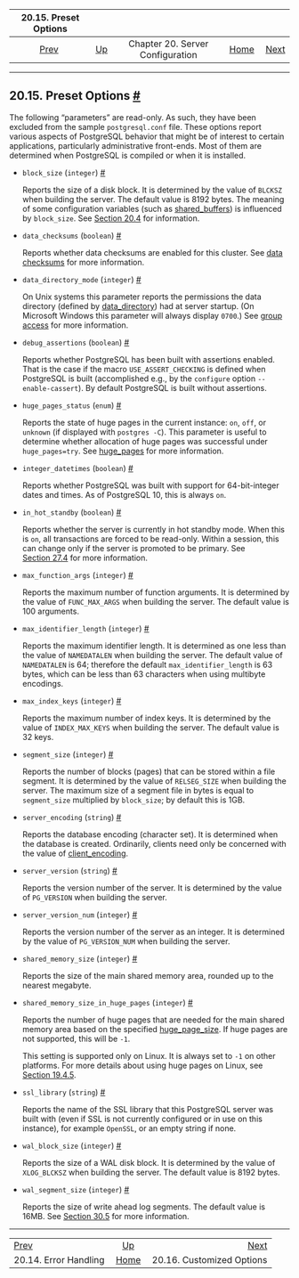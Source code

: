 

|                        20.15. Preset Options                        |                                                              |                                  |                                                       |                                                                 |
| :-----------------------------------------------------------------: | :----------------------------------------------------------- | :------------------------------: | ----------------------------------------------------: | --------------------------------------------------------------: |
| [Prev](runtime-config-error-handling.html "20.14. Error Handling")  | [Up](runtime-config.html "Chapter 20. Server Configuration") | Chapter 20. Server Configuration | [Home](index.html "PostgreSQL 17devel Documentation") |  [Next](runtime-config-custom.html "20.16. Customized Options") |

***

## 20.15. Preset Options [#](#RUNTIME-CONFIG-PRESET)

The following “parameters” are read-only. As such, they have been excluded from the sample `postgresql.conf` file. These options report various aspects of PostgreSQL behavior that might be of interest to certain applications, particularly administrative front-ends. Most of them are determined when PostgreSQL is compiled or when it is installed.

* `block_size` (`integer`) [#](#GUC-BLOCK-SIZE)

    Reports the size of a disk block. It is determined by the value of `BLCKSZ` when building the server. The default value is 8192 bytes. The meaning of some configuration variables (such as [shared\_buffers](runtime-config-resource.html#GUC-SHARED-BUFFERS)) is influenced by `block_size`. See [Section 20.4](runtime-config-resource.html "20.4. Resource Consumption") for information.

* `data_checksums` (`boolean`) [#](#GUC-DATA-CHECKSUMS)

    Reports whether data checksums are enabled for this cluster. See [data checksums](app-initdb.html#APP-INITDB-DATA-CHECKSUMS) for more information.

* `data_directory_mode` (`integer`) [#](#GUC-DATA-DIRECTORY-MODE)

    On Unix systems this parameter reports the permissions the data directory (defined by [data\_directory](runtime-config-file-locations.html#GUC-DATA-DIRECTORY)) had at server startup. (On Microsoft Windows this parameter will always display `0700`.) See [group access](app-initdb.html#APP-INITDB-ALLOW-GROUP-ACCESS) for more information.

* `debug_assertions` (`boolean`) [#](#GUC-DEBUG-ASSERTIONS)

    Reports whether PostgreSQL has been built with assertions enabled. That is the case if the macro `USE_ASSERT_CHECKING` is defined when PostgreSQL is built (accomplished e.g., by the `configure` option `--enable-cassert`). By default PostgreSQL is built without assertions.

* `huge_pages_status` (`enum`) [#](#GUC-HUGE-PAGES-STATUS)

    Reports the state of huge pages in the current instance: `on`, `off`, or `unknown` (if displayed with `postgres -C`). This parameter is useful to determine whether allocation of huge pages was successful under `huge_pages=try`. See [huge\_pages](runtime-config-resource.html#GUC-HUGE-PAGES) for more information.

* `integer_datetimes` (`boolean`) [#](#GUC-INTEGER-DATETIMES)

    Reports whether PostgreSQL was built with support for 64-bit-integer dates and times. As of PostgreSQL 10, this is always `on`.

* `in_hot_standby` (`boolean`) [#](#GUC-IN-HOT-STANDBY)

    Reports whether the server is currently in hot standby mode. When this is `on`, all transactions are forced to be read-only. Within a session, this can change only if the server is promoted to be primary. See [Section 27.4](hot-standby.html "27.4. Hot Standby") for more information.

* `max_function_args` (`integer`) [#](#GUC-MAX-FUNCTION-ARGS)

    Reports the maximum number of function arguments. It is determined by the value of `FUNC_MAX_ARGS` when building the server. The default value is 100 arguments.

* `max_identifier_length` (`integer`) [#](#GUC-MAX-IDENTIFIER-LENGTH)

    Reports the maximum identifier length. It is determined as one less than the value of `NAMEDATALEN` when building the server. The default value of `NAMEDATALEN` is 64; therefore the default `max_identifier_length` is 63 bytes, which can be less than 63 characters when using multibyte encodings.

* `max_index_keys` (`integer`) [#](#GUC-MAX-INDEX-KEYS)

    Reports the maximum number of index keys. It is determined by the value of `INDEX_MAX_KEYS` when building the server. The default value is 32 keys.

* `segment_size` (`integer`) [#](#GUC-SEGMENT-SIZE)

    Reports the number of blocks (pages) that can be stored within a file segment. It is determined by the value of `RELSEG_SIZE` when building the server. The maximum size of a segment file in bytes is equal to `segment_size` multiplied by `block_size`; by default this is 1GB.

* `server_encoding` (`string`) [#](#GUC-SERVER-ENCODING)

    Reports the database encoding (character set). It is determined when the database is created. Ordinarily, clients need only be concerned with the value of [client\_encoding](runtime-config-client.html#GUC-CLIENT-ENCODING).

* `server_version` (`string`) [#](#GUC-SERVER-VERSION)

    Reports the version number of the server. It is determined by the value of `PG_VERSION` when building the server.

* `server_version_num` (`integer`) [#](#GUC-SERVER-VERSION-NUM)

    Reports the version number of the server as an integer. It is determined by the value of `PG_VERSION_NUM` when building the server.

* `shared_memory_size` (`integer`) [#](#GUC-SHARED-MEMORY-SIZE)

    Reports the size of the main shared memory area, rounded up to the nearest megabyte.

* `shared_memory_size_in_huge_pages` (`integer`) [#](#GUC-SHARED-MEMORY-SIZE-IN-HUGE-PAGES)

    Reports the number of huge pages that are needed for the main shared memory area based on the specified [huge\_page\_size](runtime-config-resource.html#GUC-HUGE-PAGE-SIZE). If huge pages are not supported, this will be `-1`.

    This setting is supported only on Linux. It is always set to `-1` on other platforms. For more details about using huge pages on Linux, see [Section 19.4.5](kernel-resources.html#LINUX-HUGE-PAGES "19.4.5. Linux Huge Pages").

* `ssl_library` (`string`) [#](#GUC-SSL-LIBRARY)

    Reports the name of the SSL library that this PostgreSQL server was built with (even if SSL is not currently configured or in use on this instance), for example `OpenSSL`, or an empty string if none.

* `wal_block_size` (`integer`) [#](#GUC-WAL-BLOCK-SIZE)

    Reports the size of a WAL disk block. It is determined by the value of `XLOG_BLCKSZ` when building the server. The default value is 8192 bytes.

* `wal_segment_size` (`integer`) [#](#GUC-WAL-SEGMENT-SIZE)

    Reports the size of write ahead log segments. The default value is 16MB. See [Section 30.5](wal-configuration.html "30.5. WAL Configuration") for more information.

***

|                                                                     |                                                              |                                                                 |
| :------------------------------------------------------------------ | :----------------------------------------------------------: | --------------------------------------------------------------: |
| [Prev](runtime-config-error-handling.html "20.14. Error Handling")  | [Up](runtime-config.html "Chapter 20. Server Configuration") |  [Next](runtime-config-custom.html "20.16. Customized Options") |
| 20.14. Error Handling                                               |     [Home](index.html "PostgreSQL 17devel Documentation")    |                                       20.16. Customized Options |
